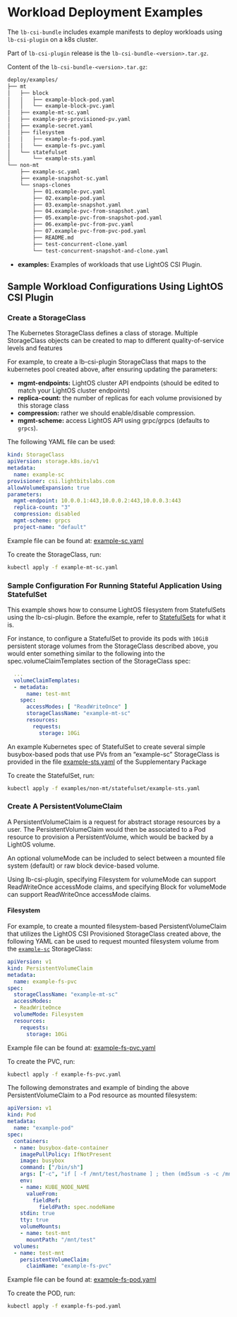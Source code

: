 # Workload Deployment Examples

The `lb-csi-bundle` includes example manifests to deploy workloads using `lb-csi-plugin` on a k8s cluster.

Part of `lb-csi-plugin` release is the `lb-csi-bundle-<version>.tar.gz`.

Content of the `lb-csi-bundle-<version>.tar.gz`:

```bash
deploy/examples/
├── mt
│   ├── block
│   │   ├── example-block-pod.yaml
│   │   └── example-block-pvc.yaml
│   ├── example-mt-sc.yaml
│   ├── example-pre-provisioned-pv.yaml
│   ├── example-secret.yaml
│   ├── filesystem
│   │   ├── example-fs-pod.yaml
│   │   └── example-fs-pvc.yaml
│   └── statefulset
│       └── example-sts.yaml
└── non-mt
    ├── example-sc.yaml
    ├── example-snapshot-sc.yaml
    └── snaps-clones
        ├── 01.example-pvc.yaml
        ├── 02.example-pod.yaml
        ├── 03.example-snapshot.yaml
        ├── 04.example-pvc-from-snapshot.yaml
        ├── 05.example-pvc-from-snapshot-pod.yaml
        ├── 06.example-pvc-from-pvc.yaml
        ├── 07.example-pvc-from-pvc-pod.yaml
        ├── README.md
        ├── test-concurrent-clone.yaml
        └── test-concurrent-snapshot-and-clone.yaml
```

* **examples:** Examples of workloads that use LightOS CSI Plugin.

## Sample Workload Configurations Using LightOS CSI Plugin

### Create a StorageClass

The Kubernetes StorageClass defines a class of storage. Multiple StorageClass objects can be created to map to different quality-of-service levels and features

For example, to create a lb-csi-plugin StorageClass that maps to the kubernetes pool created above, after ensuring updating the parameters:

* **mgmt-endpoints:** LightOS cluster API endpoints (should be edited to match your LightOS cluster endpoints)
* **replica-count:** the number of replicas for each volume provisioned by this storage class
* **compression:** rather we should enable/disable compression.
* **mgmt-scheme:** access LightOS API using grpc/grpcs (defaults to `grpcs`).

The following YAML file can be used:

```yaml
kind: StorageClass
apiVersion: storage.k8s.io/v1
metadata:
  name: example-sc
provisioner: csi.lightbitslabs.com
allowVolumeExpansion: true
parameters:
  mgmt-endpoint: 10.0.0.1:443,10.0.0.2:443,10.0.0.3:443
  replica-count: "3"
  compression: disabled
  mgmt-scheme: grpcs
  project-name: "default"
```

Example file can be found at: [example-sc.yaml](./examples/mt/example-mt-sc.yaml)

To create the StorageClass, run:

```bash
kubectl apply -f example-mt-sc.yaml
```

### Sample Configuration For Running Stateful Application Using StatefulSet

This example shows how to consume LightOS filesystem from StatefulSets using the lb-csi-plugin.
Before the example, refer to [StatefulSets](https://kubernetes.io/docs/concepts/workloads/controllers/statefulset/) for what it is.

For instance, to configure a StatefulSet to provide its pods with `10GiB` persistent storage volumes from the StorageClass described above, you would enter something similar to the following into the spec.volumeClaimTemplates section of the StorageClass spec:

```yaml
  ...
  volumeClaimTemplates:
  - metadata:
      name: test-mnt
    spec:
      accessModes: [ "ReadWriteOnce" ]
      storageClassName: "example-mt-sc"
      resources:
        requests:
          storage: 10Gi
```

An example Kubernetes spec of StatefulSet to create several simple busybox-based pods that use PVs from an “example-sc” StorageClass is provided in the file [example-sts.yaml](./examples/mt/statefulset/example-sts.yaml) of the Supplementary Package

To create the StatefulSet, run:

```bash
kubectl apply -f examples/non-mt/statefulset/example-sts.yaml
```

### Create A PersistentVolumeClaim

A PersistentVolumeClaim is a request for abstract storage resources by a user.
The PersistentVolumeClaim would then be associated to a Pod resource to provision a PersistentVolume, which would be backed by a LightOS volume.

An optional volumeMode can be included to select between a mounted file system (default) or raw block device-based volume.

Using lb-csi-plugin, specifying Filesystem for volumeMode can support ReadWriteOnce accessMode claims, and specifying Block for volumeMode can support ReadWriteOnce accessMode claims.

#### Filesystem

For example, to create a mounted filesystem-based PersistentVolumeClaim that utilizes the LightOS CSI Provisioned StorageClass created above, the following YAML can be used to request mounted filesystem volume from the [`example-sc`](#create-a-storageclass) StorageClass:

```yaml
apiVersion: v1
kind: PersistentVolumeClaim
metadata:
  name: example-fs-pvc
spec:
  storageClassName: "example-mt-sc"
  accessModes:
  - ReadWriteOnce
  volumeMode: Filesystem
  resources:
    requests:
      storage: 10Gi
```

Example file can be found at: [example-fs-pvc.yaml](./examples/mt/filesystem/example-fs-pvc.yaml)

To create the PVC, run:

```bash
kubectl apply -f example-fs-pvc.yaml
```

The following demonstrates and example of binding the above PersistentVolumeClaim to a Pod resource as mounted filesystem:

```yaml
apiVersion: v1
kind: Pod
metadata:
  name: "example-pod"
spec:
  containers:
  - name: busybox-date-container
    imagePullPolicy: IfNotPresent
    image: busybox
    command: ["/bin/sh"]
    args: ["-c", "if [ -f /mnt/test/hostname ] ; then (md5sum -s -c /mnt/test/hostname.md5 && echo OLD MD5 OK || echo BAD OLD MD5) >> /mnt/test/log ; fi ; echo $KUBE_NODE_NAME: $(date +%Y-%m-%d.%H-%M-%S) >| /mnt/test/hostname ; md5sum /mnt/test/hostname >| /mnt/test/hostname.md5 ; echo NEW NODE: $KUBE_NODE_NAME: $(date +%Y-%m-%d.%H-%M-%S) >> /mnt/test/log ; while true ; do date +%Y-%m-%d.%H-%M-%S >| /mnt/test/date ; sleep 10 ; done" ]
    env:
    - name: KUBE_NODE_NAME
      valueFrom:
        fieldRef:
          fieldPath: spec.nodeName
    stdin: true
    tty: true
    volumeMounts:
    - name: test-mnt
      mountPath: "/mnt/test"
  volumes:
  - name: test-mnt
    persistentVolumeClaim:
      claimName: "example-fs-pvc"
```

Example file can be found at: [example-fs-pod.yaml](./examples/mt/filesystem/example-fs-pod.yaml)

To create the POD, run:

```bash
kubectl apply -f example-fs-pod.yaml
```
